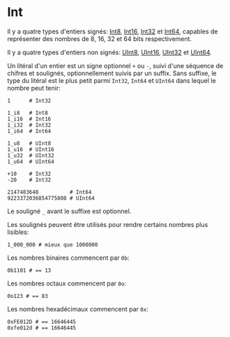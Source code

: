 # Int

Il y a quatre types d'entiers signés: [Int8](http://crystal-lang.org/api/Int8.html),
[Int16](http://crystal-lang.org/api/Int16.html), [Int32](http://crystal-lang.org/api/Int32.html) et [Int64](http://crystal-lang.org/api/Int64.html), capables de représenter des nombres de 8, 16, 32 et 64 bits respectivement.

Il y a quatre types d'entiers non signés: [UInt8](http://crystal-lang.org/api/UInt8.html), [UInt16](http://crystal-lang.org/api/UInt16.html), [UInt32](http://crystal-lang.org/api/UInt32.html) et [UInt64](http://crystal-lang.org/api/UInt64.html).

Un litéral d'un entier est un signe optionnel `+` ou `-`, suivi d'une séquence de chifres et soulignés, optionnellement suivis par un suffix.
Sans suffixe, le type du litéral est le plus petit parmi `Int32`, `Int64` et `UInt64`
dans lequel le nombre peut tenir:

```crystal
1      # Int32

1_i8   # Int8
1_i16  # Int16
1_i32  # Int32
1_i64  # Int64

1_u8   # UInt8
1_u16  # UInt16
1_u32  # UInt32
1_u64  # UInt64

+10    # Int32
-20    # Int32

2147483648          # Int64
9223372036854775808 # UInt64
```

Le souligné `_` avant le suffixe est optionnel.

Les soulignés peuvent être utilisés pour rendre certains nombres plus lisibles:

```crystal
1_000_000 # mieux que 1000000
```

Les nombres binaires commencent par `0b`:

```crystal
0b1101 # == 13
```

Les nombres octaux commencent par `0o`:

```crystal
0o123 # == 83
```

Les nombres hexadécimaux commencent par `0x`:

```crystal
0xFE012D # == 16646445
0xfe012d # == 16646445
```
